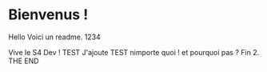 # Bienvenus !

Hello
Voici un readme. 1234

Vive le S4 Dev ! TEST
J'ajoute TEST nimporte quoi !
et pourquoi pas ?
Fin 2.
THE END
